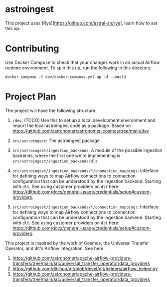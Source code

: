 # astroingest

This project uses (Rye)[https://github.com/astral-sh/rye], learn how to set this up.

# Contributing

Use Docker Compose to check that your changes work in an actual Airflow runtime environment. To spin this up, run the following in this directory:

`docker compose -f dev/docker-compose.yml up -d --build`

# Project Plan

The project will have the following structure:

1. `/dev`: (TODO) Use this to set up a local development environment and import the local astroingest code as a package. Based on https://github.com/astronomer/astronomer-cosmos/tree/main/dev

2. `src/astroingest`: The astroingest package

3. `src/astroingest/ingestion_backends`: A module of the possible ingestion backends, where the first one we're implementing is `src/astroingest/ingestion_backends/dlt`.

4. `src/astroingest/ingestion_backends/*/connection_mappings`: Interface for defining ways to map Airflow connections to connection configuration that can be understood by the ingestion backend. Starting with `dlt`. See using customer providers on `dlt` here: https://dlthub.com/docs/general-usage/credentials/setup#custom-providers.

5. `src/astroingest/ingestion_backends/*/connection_mappings`: Interface for defining ways to map Airflow connections to connection configuration that can be understood by the ingestion backend. Starting with `dlt`. See using customer providers on `dlt` here: https://dlthub.com/docs/general-usage/credentials/setup#custom-providers.

This project is inspired by the work of Cosmos, the Universal Transfer Operator, and dlt's Airflow integration. See here:

1. https://github.com/astronomer/apache-airflow-providers-transfers/tree/main/src/universal_transfer_operator/data_providers
2. https://github.com/dlt-hub/dlt/blob/devel/dlt/helpers/airflow_helper.py
3. https://github.com/astronomer/apache-airflow-providers-transfers/tree/main/src/universal_transfer_operator/data_providers
